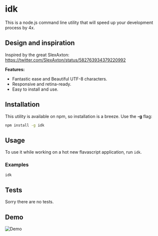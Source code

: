 # idk

This is a node.js command line utility that will speed up your development process by 4x.


## Design and inspiration

Inspired by the great SlexAxton: https://twitter.com/SlexAxton/status/582763934379220992

**Features:**

* Fantastic ease and Beautiful UTF-8 characters.
* Responsive and retina-ready.
* Easy to install and use.

## Installation

This utility is available on npm, so installation is a breeze. Use the **-g** flag:

```bash
npm install -g idk
```

## Usage

To use it while working on a hot new flavascript application, run `idk`.

### Examples

```bash
idk
```

## Tests

Sorry there are no tests.


## Demo

![Demo](https://cloud.githubusercontent.com/assets/955736/6934646/bedb1e60-d7ec-11e4-9796-8edec8be35ce.gif)
